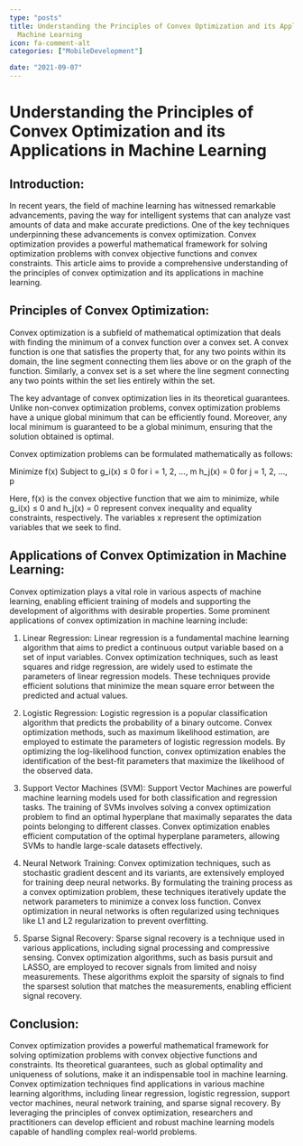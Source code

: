 ```yaml
---
type: "posts"
title: Understanding the Principles of Convex Optimization and its Applications in
  Machine Learning
icon: fa-comment-alt
categories: ["MobileDevelopment"]

date: "2021-09-07"
---
```




# Understanding the Principles of Convex Optimization and its Applications in Machine Learning

## Introduction:

In recent years, the field of machine learning has witnessed remarkable advancements, paving the way for intelligent systems that can analyze vast amounts of data and make accurate predictions. One of the key techniques underpinning these advancements is convex optimization. Convex optimization provides a powerful mathematical framework for solving optimization problems with convex objective functions and convex constraints. This article aims to provide a comprehensive understanding of the principles of convex optimization and its applications in machine learning.

## Principles of Convex Optimization:

Convex optimization is a subfield of mathematical optimization that deals with finding the minimum of a convex function over a convex set. A convex function is one that satisfies the property that, for any two points within its domain, the line segment connecting them lies above or on the graph of the function. Similarly, a convex set is a set where the line segment connecting any two points within the set lies entirely within the set.

The key advantage of convex optimization lies in its theoretical guarantees. Unlike non-convex optimization problems, convex optimization problems have a unique global minimum that can be efficiently found. Moreover, any local minimum is guaranteed to be a global minimum, ensuring that the solution obtained is optimal.

Convex optimization problems can be formulated mathematically as follows:

Minimize f(x)
Subject to g_i(x) ≤ 0 for i = 1, 2, ..., m
           h_j(x) = 0 for j = 1, 2, ..., p

Here, f(x) is the convex objective function that we aim to minimize, while g_i(x) ≤ 0 and h_j(x) = 0 represent convex inequality and equality constraints, respectively. The variables x represent the optimization variables that we seek to find.

## Applications of Convex Optimization in Machine Learning:

Convex optimization plays a vital role in various aspects of machine learning, enabling efficient training of models and supporting the development of algorithms with desirable properties. Some prominent applications of convex optimization in machine learning include:

1. Linear Regression:
Linear regression is a fundamental machine learning algorithm that aims to predict a continuous output variable based on a set of input variables. Convex optimization techniques, such as least squares and ridge regression, are widely used to estimate the parameters of linear regression models. These techniques provide efficient solutions that minimize the mean square error between the predicted and actual values.

2. Logistic Regression:
Logistic regression is a popular classification algorithm that predicts the probability of a binary outcome. Convex optimization methods, such as maximum likelihood estimation, are employed to estimate the parameters of logistic regression models. By optimizing the log-likelihood function, convex optimization enables the identification of the best-fit parameters that maximize the likelihood of the observed data.

3. Support Vector Machines (SVM):
Support Vector Machines are powerful machine learning models used for both classification and regression tasks. The training of SVMs involves solving a convex optimization problem to find an optimal hyperplane that maximally separates the data points belonging to different classes. Convex optimization enables efficient computation of the optimal hyperplane parameters, allowing SVMs to handle large-scale datasets effectively.

4. Neural Network Training:
Convex optimization techniques, such as stochastic gradient descent and its variants, are extensively employed for training deep neural networks. By formulating the training process as a convex optimization problem, these techniques iteratively update the network parameters to minimize a convex loss function. Convex optimization in neural networks is often regularized using techniques like L1 and L2 regularization to prevent overfitting.

5. Sparse Signal Recovery:
Sparse signal recovery is a technique used in various applications, including signal processing and compressive sensing. Convex optimization algorithms, such as basis pursuit and LASSO, are employed to recover signals from limited and noisy measurements. These algorithms exploit the sparsity of signals to find the sparsest solution that matches the measurements, enabling efficient signal recovery.

## Conclusion:

Convex optimization provides a powerful mathematical framework for solving optimization problems with convex objective functions and constraints. Its theoretical guarantees, such as global optimality and uniqueness of solutions, make it an indispensable tool in machine learning. Convex optimization techniques find applications in various machine learning algorithms, including linear regression, logistic regression, support vector machines, neural network training, and sparse signal recovery. By leveraging the principles of convex optimization, researchers and practitioners can develop efficient and robust machine learning models capable of handling complex real-world problems.